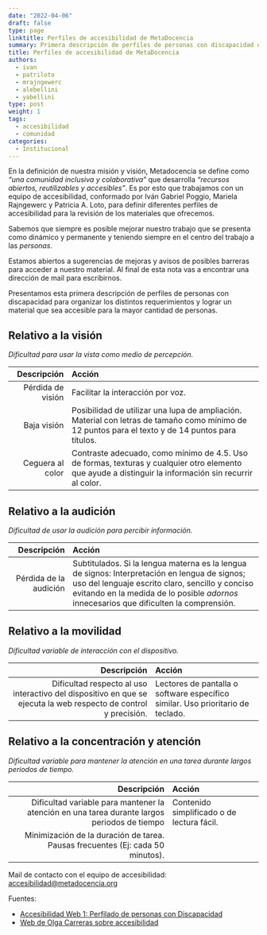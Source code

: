 ```yaml
---
date: "2022-04-06"
draft: false
type: page
linktitle: Perfiles de accesibilidad de MetaDocencia
summary: Primera descripción de perfiles de personas con discapacidad que nos ayudan a organizar los distintos requerimientos y lograr un material que sea accesible para la mayor cantidad de personas.
title: Perfiles de accesibilidad de MetaDocencia
authors: 
  - ivan
  - patriloto
  - mrajngewerc
  - alebellini
  - yabellini
type: post
weight: 1
tags: 
  - accesibilidad
  - comunidad
categories:
  - Institucional
---
```


En la definición de nuestra misión y visión, Metadocencia se define como _“una comunidad inclusiva y colaborativa”_ que desarrolla _“recursos abiertos, reutilizables y accesibles”_. Es por esto que trabajamos con un equipo de accesibilidad, conformado por Iván Gabriel Poggio, Mariela Rajngewerc y Patricia A. Loto, para definir diferentes perfiles de accesibilidad para la revisión de los materiales que ofrecemos.

Sabemos que siempre es posible mejorar nuestro trabajo que se presenta como dinámico y permanente y teniendo siempre en el centro del trabajo a las _personas_.

Estamos abiertos a sugerencias de mejoras y avisos de posibles barreras para acceder a nuestro material. Al final de esta nota vas a encontrar una dirección de mail para escribirnos.

Presentamos esta primera descripción de perfiles de personas con discapacidad para organizar los distintos requerimientos y lograr un material que sea accesible para la mayor cantidad de personas.

## Relativo a la visión

_Dificultad para usar la vista como medio de percepción._

| Descripción | Acción | 
| ---: | :----------- |
| Pérdida de visión | Facilitar la interacción por voz.|
| Baja visión |  Posibilidad de utilizar una lupa de ampliación. Material con letras de tamaño como mínimo de 12 puntos para el texto y de 14 puntos para títulos. |
| Ceguera al color | Contraste adecuado, como mínimo de 4.5. Uso de formas, texturas y cualquier otro elemento que ayude a distinguir la información sin recurrir al color. |

## Relativo a la audición

_Dificultad  de usar la audición para percibir información._

| Descripción | Acción | 
| ---: | :----------- |
| Pérdida de la audición | Subtitulados. Si la lengua materna es la lengua de signos: Interpretación en lengua de signos; uso del lenguaje escrito claro, sencillo y conciso evitando en la medida de lo posible _adornos_  innecesarios que dificulten la comprensión. |

## Relativo a la movilidad

_Dificultad variable de interacción con el dispositivo._

| Descripción | Acción | 
| ---: | :----------- |
| Dificultad  respecto al uso interactivo del dispositivo en que se ejecuta la web respecto de control y precisión. | Lectores de pantalla o software específico similar. Uso prioritario de teclado. |

## Relativo a la concentración y atención

_Dificultad variable para mantener la atención en una tarea durante largos periodos de tiempo._

| Descripción | Acción | 
| ---: | :----------- |
| Dificultad variable para mantener la atención en una tarea durante largos periodos de tiempo | Contenido simplificado o de lectura fácil.
Minimización de la duración de tarea. Pausas frecuentes (Ej: cada 50 minutos). |

Mail de contacto con el equipo de accesibilidad: [accesibilidad@metadocencia.org](mailto:accesibilidad@metadocencia.org)

Fuentes:

* [Accesibilidad Web 1: Perfilado de personas con Discapacidad](https://www.metsuke.com/accesibilidad-web-1-perfilado-de-personas-con-discapacidad/)
* [Web de Olga Carreras sobre accesibilidad](https://olgacarreras.blogspot.com/) 

